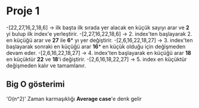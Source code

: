 # Proje 1
-[22,27,16,2,18,6] -> ilk başta ilk sırada yer alacak en küçük sayıyı arar ve **2** yi bulup ilk index'e yerleştirir.
-[2,27,16,22,18,6] -> 2. index'ten başlayarak 2. en küçüğü arar ve **27** ile **6*** yı yer değiştirir.
-[2,6,16,22,18,27] -> 3. index'ten başlayarak sonraki en küçüğü arar **16*** en küçük olduğu için değişmeden devam eder.
-[2,6,16,22,18,27] -> 4. index'ten başlayarak en küçüğü arar **18** en küçüktür **22** ve **18**'i değiştirir.
-[2,6,16,18,22,27] -> 5. index en küçüktür değişmeden kalır ve tamamlanır.

## Big O gösterimi
'O(n^2)'
Zaman karmaşıklığı **Average case**'e denk gelir


